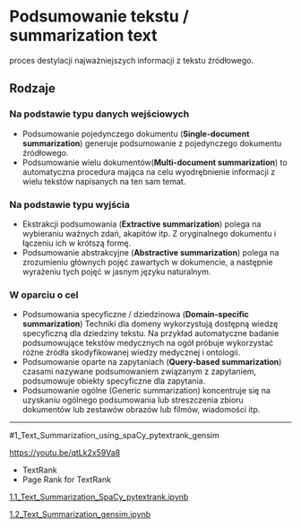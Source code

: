 # Podsumowanie tekstu / summarization text
proces destylacji najważniejszych informacji z tekstu źródłowego.

## Rodzaje 
### Na podstawie typu danych wejściowych
- Podsumowanie pojedynczego dokumentu (__Single-document summarization__) generuje podsumowanie z pojedynczego dokumentu źródłowego.
- Podsumowanie wielu dokumentów(__Multi-document summarization__) to automatyczna procedura mająca na celu wyodrębnienie informacji z wielu tekstów napisanych na ten sam temat.

### Na podstawie typu wyjścia
- Ekstrakcji podsumowania (__Extractive summarization__) polega na wybieraniu ważnych zdań, akapitów itp. Z oryginalnego dokumentu i łączeniu ich w krótszą formę.
- Podsumowanie abstrakcyjne (__Abstractive summarization__) polega na zrozumieniu głównych pojęć zawartych w dokumencie, a następnie wyrażeniu tych pojęć w jasnym języku naturalnym.

### W oparciu o cel
- Podsumowania specyficzne / dziedzinowa (__Domain-specific summarization__) Techniki dla domeny wykorzystują dostępną wiedzę specyficzną dla dziedziny tekstu. Na przykład automatyczne badanie podsumowujące tekstów medycznych na ogół próbuje wykorzystać różne źródła skodyfikowanej wiedzy medycznej i ontologii.
- Podsumowanie oparte na zapytaniach (__Query-based summarization__) czasami nazywane podsumowaniem związanym z zapytaniem, podsumowuje obiekty specyficzne dla zapytania.
- Podsumowanie ogólne (Generic summarization) koncentruje się na uzyskaniu ogólnego podsumowania lub streszczenia zbioru dokumentów lub zestawów obrazów lub filmów, wiadomości itp.

_________________________________

#1_Text_Summarization_using_spaCy_pytextrank_gensim

https://youtu.be/qtLk2x59Va8

- TextRank
- Page Rank for TextRank

[1.1_Text_Summarization_SpaCy_pytextrank.ipynb](https://github.com/ciepielajan/NLP_Text-Summarization/blob/main/1.1_Text_Summarization_SpaCy_pytextrank.ipynb)

[1.2_Text_Summarization_gensim.ipynb](https://github.com/ciepielajan/NLP_Text-Summarization/blob/main/1.2_Text_Summarization_gensim.ipynb)
